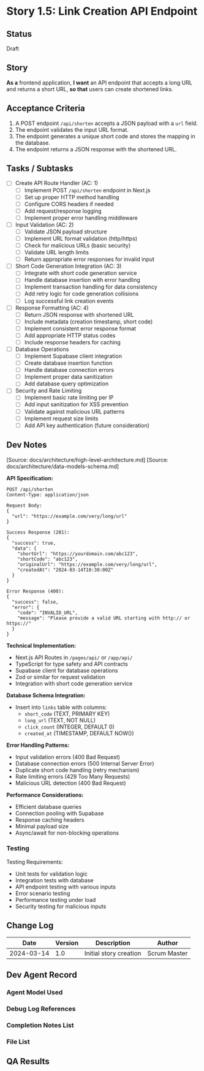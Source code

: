 # Story 1.5: Link Creation API Endpoint

## Status

Draft

## Story

**As a** frontend application,
**I want** an API endpoint that accepts a long URL and returns a short URL,
**so that** users can create shortened links.

## Acceptance Criteria

1. A POST endpoint `/api/shorten` accepts a JSON payload with a `url` field.
2. The endpoint validates the input URL format.
3. The endpoint generates a unique short code and stores the mapping in the database.
4. The endpoint returns a JSON response with the shortened URL.

## Tasks / Subtasks

- [ ] Create API Route Handler (AC: 1)
  - [ ] Implement POST `/api/shorten` endpoint in Next.js
  - [ ] Set up proper HTTP method handling
  - [ ] Configure CORS headers if needed
  - [ ] Add request/response logging
  - [ ] Implement proper error handling middleware

- [ ] Input Validation (AC: 2)
  - [ ] Validate JSON payload structure
  - [ ] Implement URL format validation (http/https)
  - [ ] Check for malicious URLs (basic security)
  - [ ] Validate URL length limits
  - [ ] Return appropriate error responses for invalid input

- [ ] Short Code Generation Integration (AC: 3)
  - [ ] Integrate with short code generation service
  - [ ] Handle database insertion with error handling
  - [ ] Implement transaction handling for data consistency
  - [ ] Add retry logic for code generation collisions
  - [ ] Log successful link creation events

- [ ] Response Formatting (AC: 4)
  - [ ] Return JSON response with shortened URL
  - [ ] Include metadata (creation timestamp, short code)
  - [ ] Implement consistent error response format
  - [ ] Add appropriate HTTP status codes
  - [ ] Include response headers for caching

- [ ] Database Operations
  - [ ] Implement Supabase client integration
  - [ ] Create database insertion function
  - [ ] Handle database connection errors
  - [ ] Implement proper data sanitization
  - [ ] Add database query optimization

- [ ] Security and Rate Limiting
  - [ ] Implement basic rate limiting per IP
  - [ ] Add input sanitization for XSS prevention
  - [ ] Validate against malicious URL patterns
  - [ ] Implement request size limits
  - [ ] Add API key authentication (future consideration)

## Dev Notes

[Source: docs/architecture/high-level-architecture.md]
[Source: docs/architecture/data-models-schema.md]

**API Specification:**

```
POST /api/shorten
Content-Type: application/json

Request Body:
{
  "url": "https://example.com/very/long/url"
}

Success Response (201):
{
  "success": true,
  "data": {
    "shortUrl": "https://yourdomain.com/abc123",
    "shortCode": "abc123",
    "originalUrl": "https://example.com/very/long/url",
    "createdAt": "2024-03-14T10:30:00Z"
  }
}

Error Response (400):
{
  "success": false,
  "error": {
    "code": "INVALID_URL",
    "message": "Please provide a valid URL starting with http:// or https://"
  }
}
```

**Technical Implementation:**

- Next.js API Routes in `/pages/api/` or `/app/api/`
- TypeScript for type safety and API contracts
- Supabase client for database operations
- Zod or similar for request validation
- Integration with short code generation service

**Database Schema Integration:**

- Insert into `links` table with columns:
  - `short_code` (TEXT, PRIMARY KEY)
  - `long_url` (TEXT, NOT NULL)
  - `click_count` (INTEGER, DEFAULT 0)
  - `created_at` (TIMESTAMP, DEFAULT NOW())

**Error Handling Patterns:**

- Input validation errors (400 Bad Request)
- Database connection errors (500 Internal Server Error)
- Duplicate short code handling (retry mechanism)
- Rate limiting errors (429 Too Many Requests)
- Malicious URL detection (400 Bad Request)

**Performance Considerations:**

- Efficient database queries
- Connection pooling with Supabase
- Response caching headers
- Minimal payload size
- Async/await for non-blocking operations

### Testing

Testing Requirements:

- Unit tests for validation logic
- Integration tests with database
- API endpoint testing with various inputs
- Error scenario testing
- Performance testing under load
- Security testing for malicious inputs

## Change Log

| Date       | Version | Description            | Author       |
| ---------- | ------- | ---------------------- | ------------ |
| 2024-03-14 | 1.0     | Initial story creation | Scrum Master |

## Dev Agent Record

### Agent Model Used

### Debug Log References

### Completion Notes List

### File List

## QA Results
